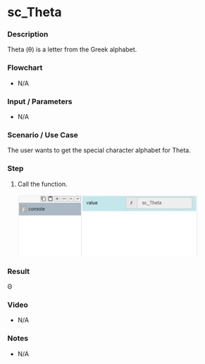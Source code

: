 ﻿# sc_Theta

### Description

Theta (θ) is a letter from the Greek alphabet.

### Flowchart

- N/A 

### Input / Parameters

- N/A

### Scenario / Use Case

The user wants to get the special character alphabet for Theta.

### Step

1. Call the function.
    
    ![](../../../../document/function/SpecialCharacter/sc_Theta/sc_Theta-step-1.png?raw=true)
 
### Result

Θ
 
### Video

- N/A

<!--[![Video](http://i.imgur.com/Ot5DWAW.png)](https://youtu.be/StTqXEQ2l-Y?t=35s)-->

### Notes

- N/A